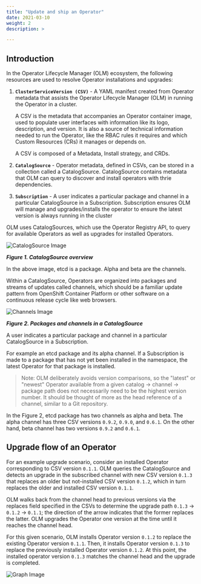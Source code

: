 ```yaml
---
title: "Update and ship an Operator"
date: 2021-03-10
weight: 2
description: >

--- 
```


## Introduction

In the Operator Lifecycle Manager (OLM) ecosystem, the following resources are used to resolve Operator installations and upgrades:

1. <b>`ClusterServiceVersion (CSV)`</b> - A YAML manifest created from Operator metadata that assists the Operator Lifecycle Manager (OLM) in running the Operator in a cluster.

    A CSV is the metadata that accompanies an Operator container image, used to populate user interfaces with information like its logo, description, and version. It is also a source of technical information needed to run the Operator, like the RBAC rules it requires and which Custom Resources (CRs) it manages or depends on.

    A CSV is composed of a Metadata, Install strategy, and CRDs.

2. <b>`CatalogSource`</b> - Operator metadata, defined in CSVs, can be stored in a collection called a CatalogSource. CatalogSource contains metadata that OLM can query to discover and install operators with thrie dependencies.

3. <b>`Subscription`</b> - A user indicates a particular package and channel in a particular CatalogSource in a Subscription. Subscription ensures OLM will manage and upgrades/installs the operator to ensure the latest version is always running in the cluster


OLM uses CatalogSources, which use the Operator Registry API, to query for available Operators as well as upgrades for installed Operators.

![CatalogSource Image](https://raw.githubusercontent.com/laxmikantbpandhare/olm-docs/olm-opr-updt/content/en/docs/Tasks/images/catalogsource.png)

<I> <b> Figure 1. CatalogSource overview </b> </I>

In the above image, etcd is a package. Alpha and beta are the channels.

Within a CatalogSource, Operators are organized into packages and streams of updates called channels, which should be a familiar update pattern from OpenShift Container Platform or other software on a continuous release cycle like web browsers.

![Channels Image](https://raw.githubusercontent.com/laxmikantbpandhare/olm-docs/olm-opr-updt/content/en/docs/Tasks/images/channels.png)

<I> <b> Figure 2. Packages and channels in a CatalogSource </b> </I>

A user indicates a particular package and channel in a particular CatalogSource in a Subscription.

For example an etcd package and its alpha channel. If a Subscription is made to a package that has not yet been installed in the namespace, the latest Operator for that package is installed.

> Note: OLM deliberately avoids version comparisons, so the "latest" or "newest" Operator available from a given catalog → channel → package path does not necessarily need to be the highest version number. It should be thought of more as the head reference of a channel, similar to a Git repository.

In the Figure 2, etcd package has two channels as alpha and beta. The alpha channel has three CSV versions `0.9.2`, `0.9.0`, and `0.6.1`. On the other hand, beta channel has two versions `0.9.2` and `0.6.1`. 

## Upgrade flow of an Operator

For an example upgrade scenario, consider an installed Operator corresponding to CSV version `0.1.1`. OLM queries the CatalogSource and detects an upgrade in the subscribed channel with new CSV version `0.1.3` that replaces an older but not-installed CSV version `0.1.2`, which in turn replaces the older and installed CSV version `0.1.1`.

OLM walks back from the channel head to previous versions via the replaces field specified in the CSVs to determine the upgrade path `0.1.3` → `0.1.2` → `0.1.1`; the direction of the arrow indicates that the former replaces the latter. OLM upgrades the Operator one version at the time until it reaches the channel head.

For this given scenario, OLM installs Operator version `0.1.2` to replace the existing Operator version `0.1.1`. Then, it installs Operator version `0.1.3` to replace the previously installed Operator version `0.1.2`. At this point, the installed operator version `0.1.3` matches the channel head and the upgrade is completed.

![Graph Image](https://raw.githubusercontent.com/laxmikantbpandhare/olm-docs/olm-opr-updt/content/en/docs/Tasks/images/graph.png)
